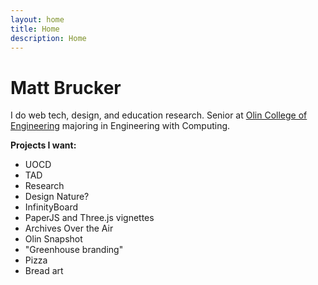 ```yaml
---
layout: home
title: Home
description: Home
---
```


# Matt Brucker

I do web tech, design, and education research. Senior at [Olin College of Engineering](http://www.olin.edu/) majoring in Engineering with Computing. 

**Projects I want:**

* UOCD
* TAD
* Research
* Design Nature?
* InfinityBoard
* PaperJS and Three.js vignettes
* Archives Over the Air
* Olin Snapshot
* "Greenhouse branding"
* Pizza
* Bread art